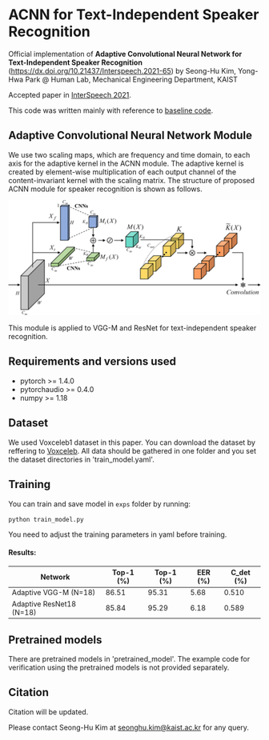 # ACNN for Text-Independent Speaker Recognition

Official implementation of **Adaptive Convolutional Neural Network for Text-Independent Speaker Recognition**<br>(https://dx.doi.org/10.21437/Interspeech.2021-65)
by Seong-Hu Kim, Yong-Hwa Park @ Human Lab, Mechanical Engineering Department, KAIST

Accepted paper in [InterSpeech 2021](https://www.interspeech2021.org/).

This code was written mainly with reference to [baseline code](https://github.com/Jungjee/RawNet).

## Adaptive Convolutional Neural Network Module
We use two scaling maps, which are frequency and time domain, to each axis for the adaptive kernel in the ACNN module.  The adaptive kernel is created by element-wise multiplication of each output channel of the content-invariant kernel with the scaling matrix. The structure of proposed ACNN module for speaker recognition is shown as follows.

<img src="./pretrained_model/ACNN_module.png" width="700">

This module is applied to VGG-M and ResNet for text-independent speaker recognition. 

## Requirements and versions used
- pytorch >= 1.4.0
- pytorchaudio >= 0.4.0
- numpy >= 1.18

## Dataset
We used Voxceleb1 dataset in this paper. You can download the dataset by reffering to [Voxceleb](https://www.robots.ox.ac.uk/~vgg/data/voxceleb/vox1.html). All data should be gathered in one folder and you set the dataset directories in 'train_model.yaml'.

## Training
You can train and save model in `exps` folder by running:
```shell
python train_model.py
```
You need to adjust the training parameters in yaml before training.

#### Results:
Network              | Top-1 (%) |  Top-1 (%) | EER (%) | C_det (%) |
---------------------|-----------|------------|---------|-----------|
 Adaptive VGG-M (N=18)|   86.51 |   95.31      | 5.68    | 0.510     |
Adaptive ResNet18 (N=18)|   85.84 |   95.29      | 6.18    | 0.589     |

## Pretrained models
There are pretrained models in 'pretrained_model'. The example code for verification using the pretrained models is not provided separately.

## Citation
Citation will be updated.

Please contact Seong-Hu Kim at seonghu.kim@kaist.ac.kr for any query.

